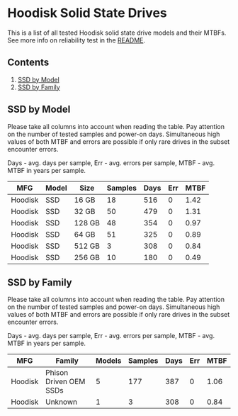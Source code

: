 Hoodisk Solid State Drives
==========================

This is a list of all tested Hoodisk solid state drive models and their MTBFs. See
more info on reliability test in the [README](https://github.com/bsdhw/SMART).

Contents
--------

1. [ SSD by Model  ](#ssd-by-model)
2. [ SSD by Family ](#ssd-by-family)

SSD by Model
------------

Please take all columns into account when reading the table. Pay attention on the
number of tested samples and power-on days. Simultaneous high values of both MTBF
and errors are possible if only rare drives in the subset encounter errors.

Days - avg. days per sample,
Err  - avg. errors per sample,
MTBF - avg. MTBF in years per sample.

| MFG       | Model              | Size   | Samples | Days  | Err   | MTBF |
|-----------|--------------------|--------|---------|-------|-------|------|
| Hoodisk   | SSD                | 16 GB  | 18      | 516   | 0     | 1.42   |
| Hoodisk   | SSD                | 32 GB  | 50      | 479   | 0     | 1.31   |
| Hoodisk   | SSD                | 128 GB | 48      | 354   | 0     | 0.97   |
| Hoodisk   | SSD                | 64 GB  | 51      | 325   | 0     | 0.89   |
| Hoodisk   | SSD                | 512 GB | 3       | 308   | 0     | 0.84   |
| Hoodisk   | SSD                | 256 GB | 10      | 180   | 0     | 0.49   |

SSD by Family
-------------

Please take all columns into account when reading the table. Pay attention on the
number of tested samples and power-on days. Simultaneous high values of both MTBF
and errors are possible if only rare drives in the subset encounter errors.

Days - avg. days per sample,
Err  - avg. errors per sample,
MTBF - avg. MTBF in years per sample.

| MFG       | Family                 | Models | Samples | Days  | Err   | MTBF |
|-----------|------------------------|--------|---------|-------|-------|------|
| Hoodisk   | Phison Driven OEM SSDs | 5      | 177     | 387   | 0     | 1.06   |
| Hoodisk   | Unknown                | 1      | 3       | 308   | 0     | 0.84   |
